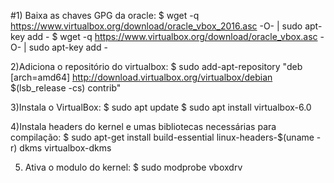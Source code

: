#1) Baixa as chaves GPG da oracle:
$ wget -q https://www.virtualbox.org/download/oracle_vbox_2016.asc -O- | sudo apt-key add -
$ wget -q https://www.virtualbox.org/download/oracle_vbox.asc -O- | sudo apt-key add -

2)Adiciona o repositório do virtualbox:
$ sudo add-apt-repository "deb [arch=amd64] http://download.virtualbox.org/virtualbox/debian $(lsb_release -cs) contrib"

3)Instala o VirtualBox:
$ sudo apt update
$ sudo apt install virtualbox-6.0

4)Instala headers do kernel e umas bibliotecas necessárias para  compilação:
$ sudo apt-get install build-essential linux-headers-$(uname -r) dkms virtualbox-dkms

5) Ativa o modulo do kernel:
$ sudo modprobe vboxdrv
